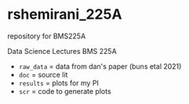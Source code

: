 # rshemirani_225A
 repository for BMS225A

Data Science Lectures BMS 225A

- `raw_data` = data from dan's paper (buns etal 2021) 
- `doc` = source lit
- `results` = plots for my PI
- `scr` = code to generate plots 





